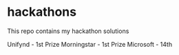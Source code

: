 # hackathons
This repo contains my hackathon solutions

Unifynd - 1st Prize
Morningstar - 1st Prize
Microsoft - 14th 
